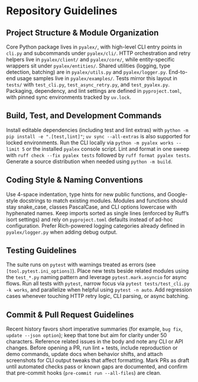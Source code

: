 # Repository Guidelines

## Project Structure & Module Organization
Core Python package lives in `pyalex/`, with high-level CLI entry points in `cli.py` and subcommands under `pyalex/cli/`. HTTP orchestration and retry helpers live in `pyalex/client/` and `pyalex/core/`, while entity-specific wrappers sit under `pyalex/entities/`. Shared utilities (logging, type detection, batching) are in `pyalex/utils.py` and `pyalex/logger.py`. End-to-end usage samples live in `pyalex/examples/`. Tests mirror this layout in `tests/` with `test_cli.py`, `test_async_retry.py`, and `test_pyalex.py`. Packaging, dependency, and lint settings are defined in `pyproject.toml`, with pinned sync environments tracked by `uv.lock`.

## Build, Test, and Development Commands
Install editable dependencies (including test and lint extras) with `python -m pip install -e ".[test,lint]"`; `uv sync --all-extras` is also supported for locked environments. Run the CLI locally via `python -m pyalex works --limit 5` or the installed `pyalex` console script. Lint and format in one sweep with `ruff check --fix pyalex tests` followed by `ruff format pyalex tests`. Generate a source distribution when needed using `python -m build`.

## Coding Style & Naming Conventions
Use 4-space indentation, type hints for new public functions, and Google-style docstrings to match existing modules. Modules and functions should stay snake_case, classes PascalCase, and CLI options lowercase with hyphenated names. Keep imports sorted as single lines (enforced by Ruff’s isort settings) and rely on `pyproject.toml` defaults instead of ad-hoc configuration. Prefer Rich-powered logging categories already defined in `pyalex/logger.py` when adding debug output.

## Testing Guidelines
The suite runs on `pytest` with warnings treated as errors (see `[tool.pytest.ini_options]`). Place new tests beside related modules using the `test_*.py` naming pattern and leverage `pytest.mark.asyncio` for async flows. Run all tests with `pytest`, narrow focus via `pytest tests/test_cli.py -k works`, and parallelize when helpful using `pytest -n auto`. Add regression cases whenever touching HTTP retry logic, CLI parsing, or async batching.

## Commit & Pull Request Guidelines
Recent history favors short imperative summaries (for example, `bug fix`, `update --json option`); keep that tone but aim for clarity under 50 characters. Reference related issues in the body and note any CLI or API changes. Before opening a PR, run lint + tests, include reproduction or demo commands, update docs when behavior shifts, and attach screenshots for CLI output tweaks that affect formatting. Mark PRs as draft until automated checks pass or known gaps are documented, and confirm that pre-commit hooks (`pre-commit run --all-files`) are clean.
